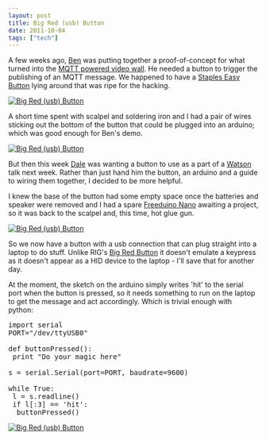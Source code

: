```yaml
---
layout: post
title: Big Red (usb) Button
date: 2011-10-04
tags: ["tech"]
---
```


A few weeks ago, [Ben](http://www.hardill.me.uk/wordpress/) was putting together a proof-of-concept for what turned into the [MQTT powered video wall](http://eightbar.co.uk/2011/09/16/mqtt-powered-video-wall/). He needed a button to trigger the publishing of an MQTT message. We happened to have a [Staples Easy Button](http://www.google.co.uk/search?q=staples+easy+button&tbm=isch&biw=1920&bih=968) lying around that was ripe for the hacking.

[![Big Red (usb) Button](https://farm7.static.flickr.com/6114/6212061234_3147ae706f.jpg)](http://www.flickr.com/photos/knolleary/6212061234/ "Big Red (usb) Button by knolleary, on Flickr")

A short time spent with scalpel and soldering iron and I had a pair of wires sticking out the bottom of the button that could be plugged into an arduino; which was good enough for Ben's demo. 

[![Big Red (usb) Button](https://farm7.static.flickr.com/6174/6211550625_9f47a8b4d0.jpg)](http://www.flickr.com/photos/knolleary/6211550625/ "Big Red (usb) Button by knolleary, on Flickr")

But then this week [Dale](http://dalelane.co.uk/blog/) was wanting a button to use as a part of a [Watson](http://www-03.ibm.com/innovation/us/watson/index.html) talk next week. Rather than just hand him the button, an arduino and a guide to wiring them together, I decided to be more helpful.

I knew the base of the button had some empty space once the batteries and speaker were removed and I had a spare [Freeduino Nano](http://www.nuelectronics.com/estore/index.php?main_page=product_info&cPath=1&products_id=15) awaiting a project, so it was back to the scalpel and, this time, hot glue gun.

[![Big Red (usb) Button](https://farm7.static.flickr.com/6156/6211551653_4a591523f6.jpg)](http://www.flickr.com/photos/knolleary/6211551653/ "Big Red (usb) Button by knolleary, on Flickr")

So we now have a button with a usb connection that can plug straight into a laptop to do stuff. Unlike RIG's [Big Red Button](http://designswarm.com/2011/big-red-button/) it doesn't emulate a keypress as it doesn't appear as a HID device to the laptop - I'll save that for another day.

At the moment, the sketch on the arduino simply writes 'hit' to the serial port when the button is pressed, so it needs something to run on the laptop to get the message and act accordingly. Which is trivial enough with python:

<pre>
import serial
PORT="/dev/ttyUSB0"

def buttonPressed():
 print "Do your magic here"

s = serial.Serial(port=PORT, baudrate=9600)

while True:
 l = s.readline()
 if l[:3] == 'hit':
  buttonPressed()
</pre>

[![Big Red (usb) Button](https://farm7.static.flickr.com/6160/6212065238_59b43bd9b3.jpg)](http://www.flickr.com/photos/knolleary/6212065238/ "Big Red (usb) Button by knolleary, on Flickr")